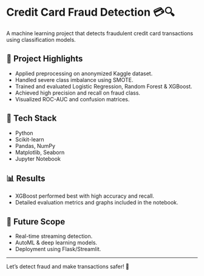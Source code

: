 # Credit Card Fraud Detection 💳🔍

A machine learning project that detects fraudulent credit card transactions using classification models.

## 📌 Project Highlights
- Applied preprocessing on anonymized Kaggle dataset.
- Handled severe class imbalance using SMOTE.
- Trained and evaluated Logistic Regression, Random Forest & XGBoost.
- Achieved high precision and recall on fraud class.
- Visualized ROC-AUC and confusion matrices.

## 🚀 Tech Stack
- Python
- Scikit-learn
- Pandas, NumPy
- Matplotlib, Seaborn
- Jupyter Notebook

## 📊 Results
- XGBoost performed best with high accuracy and recall.
- Detailed evaluation metrics and graphs included in the notebook.

## 🧠 Future Scope
- Real-time streaming detection.
- AutoML & deep learning models.
- Deployment using Flask/Streamlit.

---

Let’s detect fraud and make transactions safer! 🔐
